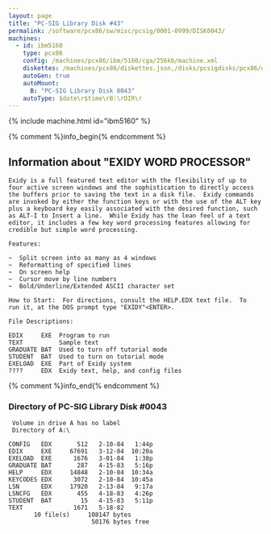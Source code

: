 ```yaml
---
layout: page
title: "PC-SIG Library Disk #43"
permalink: /software/pcx86/sw/misc/pcsig/0001-0999/DISK0043/
machines:
  - id: ibm5160
    type: pcx86
    config: /machines/pcx86/ibm/5160/cga/256kb/machine.xml
    diskettes: /machines/pcx86/diskettes.json,/disks/pcsigdisks/pcx86/diskettes.json
    autoGen: true
    autoMount:
      B: "PC-SIG Library Disk 0043"
    autoType: $date\r$time\rB:\rDIR\r
---
```


{% include machine.html id="ibm5160" %}

{% comment %}info_begin{% endcomment %}

## Information about "EXIDY WORD PROCESSOR"

    Exidy is a full featured text editor with the flexibility of up to
    four active screen windows and the sophistication to directly access
    the buffers prior to saving the text in a disk file.  Exidy commands
    are invoked by either the function keys or with the use of the ALT key
    plus a keyboard key easily associated with the desired function, such
    as ALT-I to Insert a line.  While Exidy has the lean feel of a text
    editor, it includes a few key word processing features allowing for
    credible but simple word processing.
    
    Features:
    
    ~  Split screen into as many as 4 windows
    ~  Reformatting of specified lines
    ~  On screen help
    ~  Cursor move by line numbers
    ~  Bold/Underline/Extended ASCII character set
    
    How to Start:  For directions, consult the HELP.EDX text file.  To
    run it, at the DOS prompt type "EXIDY"<ENTER>.
    
    File Descriptions:
    
    EDIX     EXE  Program to run
    TEXT          Sample text
    GRADUATE BAT  Used to turn off tutorial mode
    STUDENT  BAT  Used to turn on tutorial mode
    EXELOAD  EXE  Part of Exidy system
    ????     EDX  Exidy text, help, and config files
{% comment %}info_end{% endcomment %}


### Directory of PC-SIG Library Disk #0043

     Volume in drive A has no label
     Directory of A:\

    CONFIG   EDX       512   2-10-84   1:44p
    EDIX     EXE     67691   3-12-84  10:20a
    EXELOAD  EXE      1676   3-01-84   1:38p
    GRADUATE BAT       287   4-15-83   5:16p
    HELP     EDX     14848   2-10-84  10:34a
    KEYCODES EDX      3072   2-10-84  10:45a
    LSN      EDX     17920   2-13-84   9:17a
    LSNCFG   EDX       455   4-18-83   4:26p
    STUDENT  BAT        15   4-15-83   5:11p
    TEXT              1671   5-18-82
           10 file(s)     108147 bytes
                           50176 bytes free
